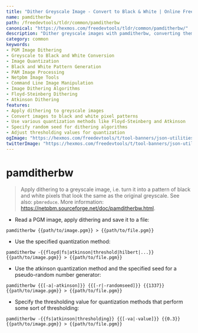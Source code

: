 ```yaml
---
title: "Dither Greyscale Image - Convert to Black & White | Online Free DevTools by Hexmos"
name: pamditherbw
path: /freedevtools/tldr/common/pamditherbw
canonical: "https://hexmos.com/freedevtools/tldr/common/pamditherbw/"
description: "Dither greyscale images with pamditherbw, converting them to black and white patterns. Reduce image size and optimize visual representation. Free online tool, no registration required."
category: common
keywords:
- PGM Image Dithering
- Greyscale to Black and White Conversion
- Image Quantization
- Black and White Pattern Generation
- PAM Image Processing
- Netpbm Image Tools
- Command Line Image Manipulation
- Image Dithering Algorithms
- Floyd-Steinberg Dithering
- Atkinson Dithering
features:
- Apply dithering to greyscale images
- Convert images to black and white pixel patterns
- Use various quantization methods like Floyd-Steinberg and Atkinson
- Specify random seed for dithering algorithms
- Adjust thresholding values for quantization
ogImage: "https://hexmos.com/freedevtools/t/tool-banners/json-utilities-banner.png"
twitterImage: "https://hexmos.com/freedevtools/t/tool-banners/json-utilities-banner.png"
---
```


# pamditherbw

> Apply dithering to a greyscale image, i.e. turn it into a pattern of black and white pixels that look the same as the original greyscale.
> See also: `pbmreduce`.
> More information: <https://netpbm.sourceforge.net/doc/pamditherbw.html>.

- Read a PGM image, apply dithering and save it to a file:

`pamditherbw {{path/to/image.pgm}} > {{path/to/file.pgm}}`

- Use the specified quantization method:

`pamditherbw -{{floyd|fs|atkinson|threshold|hilbert|...}} {{path/to/image.pgm}} > {{path/to/file.pgm}}`

- Use the atkinson quantization method and the specified seed for a pseudo-random number generator:

`pamditherbw {{[-a|-atkinson]}} {{[-r|-randomseed]}} {{1337}} {{path/to/image.pgm}} > {{path/to/file.pgm}}`

- Specify the thresholding value for quantization methods that perform some sort of thresholding:

`pamditherbw -{{fs|atkinson|thresholding}} {{[-va|-value]}} {{0.3}} {{path/to/image.pgm}} > {{path/to/file.pgm}}`
